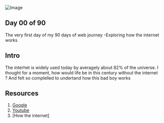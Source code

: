 ![Image](https://store.hp.com/app/assets/images/uploads/prod/how-does-the-internet-work-hero1559004884280.jpg)
## Day 00 of 90 
The very first day of my 90 days of web journey -Exploring how the internet works 

## Intro
The interhet is widely used today by averagely about 82% of the universe. I thought for a moment, how would life be in this century without the internet ? And felt so complelled to undertand how this bad boy works

## Resources 
1. [Google](https://www.google.com/search?q=how+the+internet+works)
2. [Youtube](https://www.youtube.com/results?search_query=how+the+internet+works)
3. [How the internet]